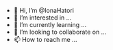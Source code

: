 - 👋 Hi, I’m @IonaHatori
- 👀 I’m interested in ...
- 🌱 I’m currently learning ...
- 💞️ I’m looking to collaborate on ...
- 📫 How to reach me ...

<!---
IonaHatori/IonaHatori is a ✨ special ✨ repository because its `README.md` (this file) appears on your GitHub profile.
You can click the Preview link to take a look at your changes.
--->
